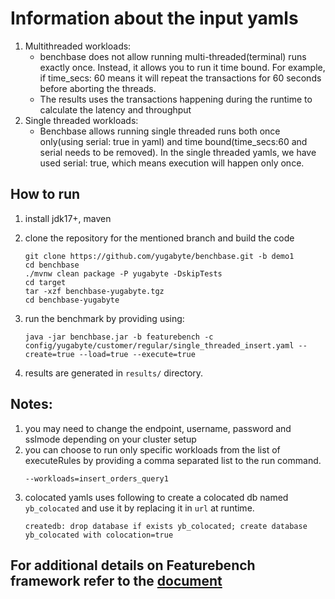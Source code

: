 # Information about the input yamls

1. Multithreaded workloads:
   - benchbase does not allow running multi-threaded(terminal) runs exactly once. Instead, it allows you to run it time bound. For example, if time_secs: 60 means it will repeat the transactions for 60 seconds before aborting the threads.
   - The results uses the transactions happening during the runtime to calculate the latency and throughput
2. Single threaded workloads:
   - Benchbase allows running single threaded runs both once only(using serial: true in yaml) and time bound(time_secs:60 and serial needs to be removed). In the single threaded yamls, we have used serial: true, which means execution will happen only once.

## How to run
1. install jdk17+, maven
2. clone the repository for the mentioned branch and build the code
    ```shell
    git clone https://github.com/yugabyte/benchbase.git -b demo1
    cd benchbase
    ./mvnw clean package -P yugabyte -DskipTests
    cd target
    tar -xzf benchbase-yugabyte.tgz
    cd benchbase-yugabyte
    ```

2. run the benchmark by providing using:
    ```shell
    java -jar benchbase.jar -b featurebench -c config/yugabyte/customer/regular/single_threaded_insert.yaml --create=true --load=true --execute=true
    ```

3. results are generated in ```results/``` directory.


## Notes:
1. you may need to change the endpoint, username, password and sslmode depending on your cluster setup
2. you can choose to run only specific workloads from the list of executeRules by providing a comma separated list to the run command.
    ```shell
    --workloads=insert_orders_query1
    ```
3. colocated yamls uses following to create a colocated db named ```yb_colocated``` and use it by replacing it in ```url``` at runtime.
    ```shell
    createdb: drop database if exists yb_colocated; create database yb_colocated with colocation=true
    ```

## For additional details on Featurebench framework refer to the [document](https://github.com/yugabyte/benchbase/tree/main/src/main/java/com/oltpbenchmark/benchmarks/featurebench)